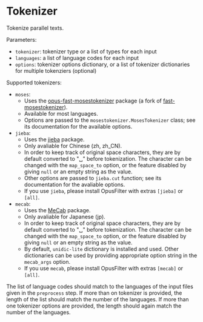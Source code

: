 # Tokenizer

Tokenize parallel texts.

Parameters:

* `tokenizer`: tokenizer type or a list of types for each input
* `languages`: a list of language codes for each input
* `options`: tokenizer options dictionary, or a list of tokenizer
  dictionaries for multiple tokenziers (optional)

Supported tokenizers:

* `moses`:
  * Uses the
    [opus-fast-mosestokenizer](https://github.com/Helsinki-NLP/opus-fast-mosestokenizer) package
    (a fork of [fast-mosestokenizer](https://github.com/mingruimingrui/fast-mosestokenizer)).
  * Available for most languages.
  * Options are passed to the `mosestokenizer.MosesTokenizer` class;
    see its documentation for the available options.
* `jieba`:
  * Uses the [jieba](https://github.com/fxsjy/jieba) package.
  * Only avaliable for Chinese (zh, zh_CN).
  * In order to keep track of original space characters, they are by
    default converted to "␣" before tokenization. The character can be
    changed with the `map_space_to` option, or the feature disabled by
    giving `null` or an empty string as the value.
  * Other options are passed to `jieba.cut` function; see its
    documentation for the avaliable options.
  * If you use `jieba`, please install OpusFilter with extras `[jieba]` or `[all]`.
* `mecab`:
  * Uses the [MeCab](https://github.com/SamuraiT/mecab-python3) package.
  * Only avaliable for Japanese (jp).
  * In order to keep track of original space characters, they are by
    default converted to "␣" before tokenization. The character can be
    changed with the `map_space_to` option, or the feature disabled by
    giving `null` or an empty string as the value.
  * By default, `unidic-lite` dictionary is installed and used. Other
    dictionaries can be used by providing appropriate option string in
    the `mecab_args` option.
  * If you use `mecab`, please install OpusFilter with extras `[mecab]` or `[all]`.

The list of language codes should match to the languages of the input
files given in the `preprocess` step. If more than on tokenizer is
provided, the length of the list should match the number of the
languages. If more than one tokenizer options are provided, the length
should again match the number of the languages.
